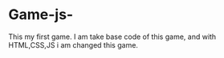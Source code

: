 # Game-js-
This my first game.
I am take base code of this game, and with HTML,CSS,JS i am changed this game.
